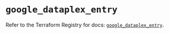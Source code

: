 # `google_dataplex_entry`

Refer to the Terraform Registry for docs: [`google_dataplex_entry`](https://registry.terraform.io/providers/hashicorp/google/6.50.0/docs/resources/dataplex_entry).
